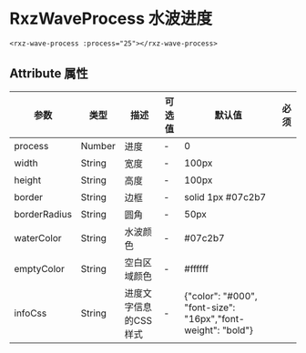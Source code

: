 # RxzWaveProcess 水波进度

```
<rxz-wave-process :process="25"></rxz-wave-process>
```


## Attribute 属性

| 参数         | 类型   | 描述                  | 可选值 | 默认值                                                       | 必须 |
| ------------ | ------ | --------------------- | ------ | ------------------------------------------------------------ | ---- |
| process      | Number | 进度                  | -      | 0                                                            |      |
| width        | String | 宽度                  | -      | 100px                                                        |      |
| height       | String | 高度                  | -      | 100px                                                        |      |
| border       | String | 边框                  | -      | solid 1px #07c2b7                                            |      |
| borderRadius | String | 圆角                  | -      | 50px                                                         |      |
| waterColor   | String | 水波颜色              | -      | \#07c2b7                                                     |      |
| emptyColor   | String | 空白区域颜色          | -      | \#ffffff                                                     |      |
| infoCss      | String | 进度文字信息的CSS样式 | -      | {"color": "#000", "font-size": "16px","font-weight": "bold"} |      |

